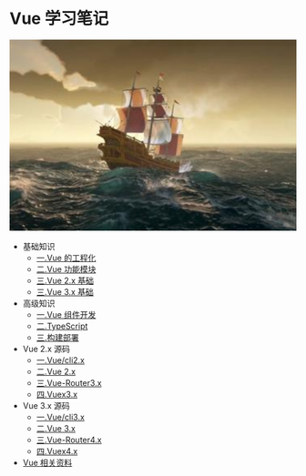 # Vue 学习笔记

![一.Vue 的工程化](./src/.vuepress/public/home.png)

- 基础知识
  - [一.Vue 的工程化](https://zhoubichuan.github.io/web-vue/base/engine/1.index.html)
  - [二.Vue 功能模块](https://zhoubichuan.github.io/web-vue/base/project/1.index.html)
  - [三.Vue 2.x 基础](https://zhoubichuan.github.io/web-vue/base/vue2.x/1.index.html)
  - [三.Vue 3.x 基础](https://zhoubichuan.github.io/web-vue/base/vue3.x/1.index.html)
- 高级知识
  - [一.Vue 组件开发](https://zhoubichuan.github.io/web-vue/senior/component/1.index.html)
  - [二.TypeScript](https://zhoubichuan.github.io/web-vue/senior/typescript/1.index.html)
  - [三.构建部署](https://zhoubichuan.github.io/web-vue/senior/deploy/1.index.html)
- Vue 2.x 源码
  - [一.Vue/cli2.x](https://zhoubichuan.github.io/web-vue/source/vue-cli2.x/1.index.html)
  - [二.Vue 2.x](https://zhoubichuan.github.io/web-vue/source/vue2.x/1.index.html)
  - [三.Vue-Router3.x](https://zhoubichuan.github.io/web-vue/source/vue-router3.x/1.index.html)
  - [四.Vuex3.x](https://zhoubichuan.github.io/web-vue/source/vuex3.x/1.index.html)
- Vue 3.x 源码
  - [一.Vue/cli3.x](https://zhoubichuan.github.io/web-vue/source/vue-cli3.x/1.index.html)
  - [二.Vue 3.x](https://zhoubichuan.github.io/web-vue/source/vue3.x/1.index.html)
  - [三.Vue-Router4.x](https://zhoubichuan.github.io/web-vue/source/vue-router4.x/1.index.html)
  - [四.Vuex4.x](https://zhoubichuan.github.io/web-vue/source/vuex4.x/1.index.html)
- [Vue 相关资料](https://zhoubichuan.github.io/web-vue/source/vuex4.x/1.index.html)
